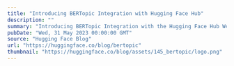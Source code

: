 ```yaml
---
title: "Introducing BERTopic Integration with Hugging Face Hub"
description: ""
summary: "Introducing BERTopic Integration with the Hugging Face Hub We are thrilled to announce a significant..."
pubDate: "Wed, 31 May 2023 00:00:00 GMT"
source: "Hugging Face Blog"
url: "https://huggingface.co/blog/bertopic"
thumbnail: "https://huggingface.co/blog/assets/145_bertopic/logo.png"
---
```


